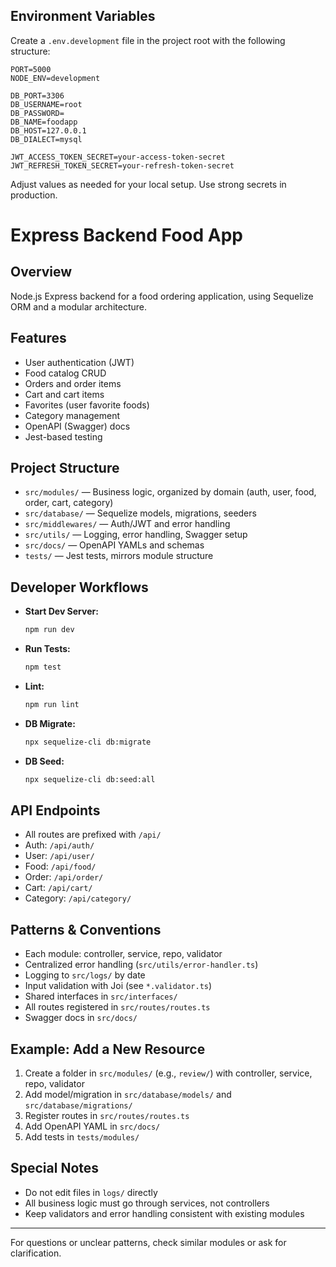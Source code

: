 ## Environment Variables

Create a `.env.development` file in the project root with the following structure:

```env
PORT=5000
NODE_ENV=development

DB_PORT=3306
DB_USERNAME=root
DB_PASSWORD=
DB_NAME=foodapp
DB_HOST=127.0.0.1
DB_DIALECT=mysql

JWT_ACCESS_TOKEN_SECRET=your-access-token-secret
JWT_REFRESH_TOKEN_SECRET=your-refresh-token-secret
```

Adjust values as needed for your local setup. Use strong secrets in production.

# Express Backend Food App

## Overview

Node.js Express backend for a food ordering application, using Sequelize ORM and a modular architecture.

## Features

-   User authentication (JWT)
-   Food catalog CRUD
-   Orders and order items
-   Cart and cart items
-   Favorites (user favorite foods)
-   Category management
-   OpenAPI (Swagger) docs
-   Jest-based testing

## Project Structure

-   `src/modules/` — Business logic, organized by domain (auth, user, food, order, cart, category)
-   `src/database/` — Sequelize models, migrations, seeders
-   `src/middlewares/` — Auth/JWT and error handling
-   `src/utils/` — Logging, error handling, Swagger setup
-   `src/docs/` — OpenAPI YAMLs and schemas
-   `tests/` — Jest tests, mirrors module structure

## Developer Workflows

-   **Start Dev Server:**
    ```bash
    npm run dev
    ```
-   **Run Tests:**
    ```bash
    npm test
    ```
-   **Lint:**
    ```bash
    npm run lint
    ```
-   **DB Migrate:**
    ```bash
    npx sequelize-cli db:migrate
    ```
-   **DB Seed:**
    ```bash
    npx sequelize-cli db:seed:all
    ```

## API Endpoints

-   All routes are prefixed with `/api/`
-   Auth: `/api/auth/`
-   User: `/api/user/`
-   Food: `/api/food/`
-   Order: `/api/order/`
-   Cart: `/api/cart/`
-   Category: `/api/category/`

## Patterns & Conventions

-   Each module: controller, service, repo, validator
-   Centralized error handling (`src/utils/error-handler.ts`)
-   Logging to `src/logs/` by date
-   Input validation with Joi (see `*.validator.ts`)
-   Shared interfaces in `src/interfaces/`
-   All routes registered in `src/routes/routes.ts`
-   Swagger docs in `src/docs/`

## Example: Add a New Resource

1. Create a folder in `src/modules/` (e.g., `review/`) with controller, service, repo, validator
2. Add model/migration in `src/database/models/` and `src/database/migrations/`
3. Register routes in `src/routes/routes.ts`
4. Add OpenAPI YAML in `src/docs/`
5. Add tests in `tests/modules/`

## Special Notes

-   Do not edit files in `logs/` directly
-   All business logic must go through services, not controllers
-   Keep validators and error handling consistent with existing modules

---

For questions or unclear patterns, check similar modules or ask for clarification.
